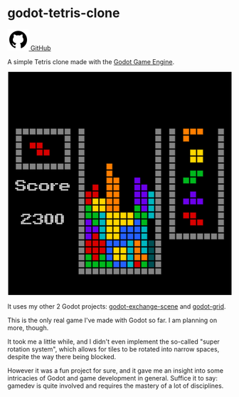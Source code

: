 # godot-tetris-clone

<a href="https://github.com/aMOPel/godot-tetris-clone">
<img src="assets/icons8-github.svg" alt="GitHub" class="inline m-1 dark:invert">
GitHub</a>

A simple Tetris clone made with the [Godot Game Engine](https://godotengine.org/).

![Tetris In Game](assets/tetris_in_game.png) 

It uses my other 2 Godot projects: [godot-exchange-scene](#/godot_exchange_scene) and [godot-grid](#/godot_grid).

This is the only real game I've made with Godot so far. I am planning on more, though.

It took me a little while, and I didn't even implement the so-called 
"super rotation system", which allows for tiles to be rotated into narrow spaces,
despite the way there being blocked.

However it was a fun project for sure, and it gave me an insight into some
intricacies of Godot and game development in general.
Suffice it to say: gamedev is quite involved and requires the mastery of a lot of disciplines.
